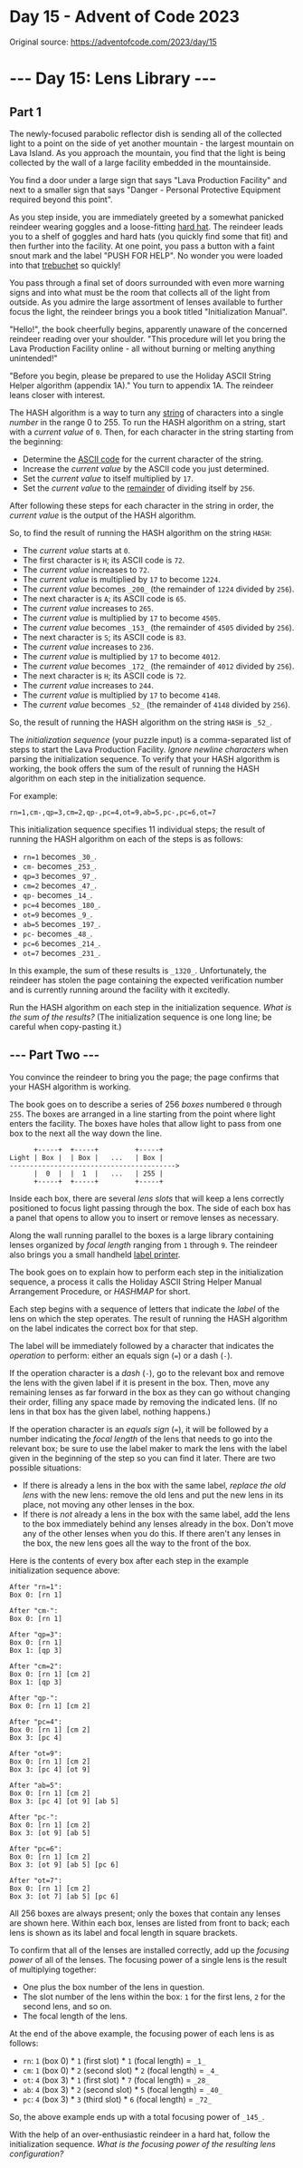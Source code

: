 # Day 15 - Advent of Code 2023

Original source: https://adventofcode.com/2023/day/15


# --- Day 15: Lens Library ---

## Part 1

The newly-focused parabolic reflector dish is sending all of the collected light to a point on the side of yet another mountain - the largest mountain on Lava Island. As you approach the mountain, you find that the light is being collected by the wall of a large facility embedded in the mountainside.

You find a door under a large sign that says "Lava Production Facility" and next to a smaller sign that says "Danger - Personal Protective Equipment required beyond this point".

As you step inside, you are immediately greeted by a somewhat panicked  reindeer  wearing goggles and a loose-fitting  [hard hat](https://en.wikipedia.org/wiki/Hard_hat). The reindeer leads you to a shelf of goggles and hard hats (you quickly find some that fit) and then further into the facility. At one point, you pass a button with a faint snout mark and the label "PUSH FOR HELP". No wonder you were loaded into that  [trebuchet](https://adventofcode.com/2023/day/1)  so quickly!

You pass through a final set of doors surrounded with even more warning signs and into what must be the room that collects all of the light from outside. As you admire the large assortment of lenses available to further focus the light, the reindeer brings you a book titled "Initialization Manual".

"Hello!", the book cheerfully begins, apparently unaware of the concerned reindeer reading over your shoulder. "This procedure will let you bring the Lava Production Facility online - all without burning or melting anything unintended!"

"Before you begin, please be prepared to use the Holiday ASCII String Helper algorithm (appendix 1A)." You turn to appendix 1A. The reindeer leans closer with interest.

The HASH algorithm is a way to turn any  [string](https://en.wikipedia.org/wiki/String_(computer_science))  of characters into a single  _number_  in the range 0 to 255. To run the HASH algorithm on a string, start with a  _current value_  of  `0`. Then, for each character in the string starting from the beginning:

-   Determine the  [ASCII code](https://en.wikipedia.org/wiki/ASCII#Printable_characters)  for the current character of the string.
-   Increase the  _current value_  by the ASCII code you just determined.
-   Set the  _current value_  to itself multiplied by  `17`.
-   Set the  _current value_  to the  [remainder](https://en.wikipedia.org/wiki/Modulo)  of dividing itself by  `256`.

After following these steps for each character in the string in order, the  _current value_  is the output of the HASH algorithm.

So, to find the result of running the HASH algorithm on the string  `HASH`:

-   The  _current value_  starts at  `0`.
-   The first character is  `H`; its ASCII code is  `72`.
-   The  _current value_  increases to  `72`.
-   The  _current value_  is multiplied by  `17`  to become  `1224`.
-   The  _current value_  becomes  `_200_`  (the remainder of  `1224`  divided by  `256`).
-   The next character is  `A`; its ASCII code is  `65`.
-   The  _current value_  increases to  `265`.
-   The  _current value_  is multiplied by  `17`  to become  `4505`.
-   The  _current value_  becomes  `_153_`  (the remainder of  `4505`  divided by  `256`).
-   The next character is  `S`; its ASCII code is  `83`.
-   The  _current value_  increases to  `236`.
-   The  _current value_  is multiplied by  `17`  to become  `4012`.
-   The  _current value_  becomes  `_172_`  (the remainder of  `4012`  divided by  `256`).
-   The next character is  `H`; its ASCII code is  `72`.
-   The  _current value_  increases to  `244`.
-   The  _current value_  is multiplied by  `17`  to become  `4148`.
-   The  _current value_  becomes  `_52_`  (the remainder of  `4148`  divided by  `256`).

So, the result of running the HASH algorithm on the string  `HASH`  is  `_52_`.

The  _initialization sequence_  (your puzzle input) is a comma-separated list of steps to start the Lava Production Facility.  _Ignore newline characters_  when parsing the initialization sequence. To verify that your HASH algorithm is working, the book offers the sum of the result of running the HASH algorithm on each step in the initialization sequence.

For example:

```
rn=1,cm-,qp=3,cm=2,qp-,pc=4,ot=9,ab=5,pc-,pc=6,ot=7
```

This initialization sequence specifies 11 individual steps; the result of running the HASH algorithm on each of the steps is as follows:

-   `rn=1`  becomes  `_30_`.
-   `cm-`  becomes  `_253_`.
-   `qp=3`  becomes  `_97_`.
-   `cm=2`  becomes  `_47_`.
-   `qp-`  becomes  `_14_`.
-   `pc=4`  becomes  `_180_`.
-   `ot=9`  becomes  `_9_`.
-   `ab=5`  becomes  `_197_`.
-   `pc-`  becomes  `_48_`.
-   `pc=6`  becomes  `_214_`.
-   `ot=7`  becomes  `_231_`.

In this example, the sum of these results is  `_1320_`. Unfortunately, the reindeer has stolen the page containing the expected verification number and is currently running around the facility with it excitedly.

Run the HASH algorithm on each step in the initialization sequence.  _What is the sum of the results?_  (The initialization sequence is one long line; be careful when copy-pasting it.)

## --- Part Two ---

You convince the reindeer to bring you the page; the page confirms that your HASH algorithm is working.

The book goes on to describe a series of 256  _boxes_  numbered  `0`  through  `255`. The boxes are arranged in a line starting from the point where light enters the facility. The boxes have holes that allow light to pass from one box to the next all the way down the line.

```
      +-----+  +-----+         +-----+
Light | Box |  | Box |   ...   | Box |
----------------------------------------->
      |  0  |  |  1  |   ...   | 255 |
      +-----+  +-----+         +-----+
```

Inside each box, there are several  _lens slots_  that will keep a lens correctly positioned to focus light passing through the box. The side of each box has a panel that opens to allow you to insert or remove lenses as necessary.

Along the wall running parallel to the boxes is a large library containing lenses organized by  _focal length_  ranging from  `1`  through  `9`. The reindeer also brings you a small handheld  [label printer](https://en.wikipedia.org/wiki/Label_printer).

The book goes on to explain how to perform each step in the initialization sequence, a process it calls the Holiday ASCII String Helper Manual Arrangement Procedure, or  _HASHMAP_  for short.

Each step begins with a sequence of letters that indicate the  _label_  of the lens on which the step operates. The result of running the HASH algorithm on the label indicates the correct box for that step.

The label will be immediately followed by a character that indicates the  _operation_  to perform: either an equals sign (`=`) or a dash (`-`).

If the operation character is a  _dash_  (`-`), go to the relevant box and remove the lens with the given label if it is present in the box. Then, move any remaining lenses as far forward in the box as they can go without changing their order, filling any space made by removing the indicated lens. (If no lens in that box has the given label, nothing happens.)

If the operation character is an  _equals sign_  (`=`), it will be followed by a number indicating the  _focal length_  of the lens that needs to go into the relevant box; be sure to use the label maker to mark the lens with the label given in the beginning of the step so you can find it later. There are two possible situations:

-   If there is already a lens in the box with the same label,  _replace the old lens_  with the new lens: remove the old lens and put the new lens in its place, not moving any other lenses in the box.
-   If there is  _not_  already a lens in the box with the same label, add the lens to the box immediately behind any lenses already in the box. Don't move any of the other lenses when you do this. If there aren't any lenses in the box, the new lens goes all the way to the front of the box.

Here is the contents of every box after each step in the example initialization sequence above:

```
After "rn=1":
Box 0: [rn 1]

After "cm-":
Box 0: [rn 1]

After "qp=3":
Box 0: [rn 1]
Box 1: [qp 3]

After "cm=2":
Box 0: [rn 1] [cm 2]
Box 1: [qp 3]

After "qp-":
Box 0: [rn 1] [cm 2]

After "pc=4":
Box 0: [rn 1] [cm 2]
Box 3: [pc 4]

After "ot=9":
Box 0: [rn 1] [cm 2]
Box 3: [pc 4] [ot 9]

After "ab=5":
Box 0: [rn 1] [cm 2]
Box 3: [pc 4] [ot 9] [ab 5]

After "pc-":
Box 0: [rn 1] [cm 2]
Box 3: [ot 9] [ab 5]

After "pc=6":
Box 0: [rn 1] [cm 2]
Box 3: [ot 9] [ab 5] [pc 6]

After "ot=7":
Box 0: [rn 1] [cm 2]
Box 3: [ot 7] [ab 5] [pc 6]
```

All 256 boxes are always present; only the boxes that contain any lenses are shown here. Within each box, lenses are listed from front to back; each lens is shown as its label and focal length in square brackets.

To confirm that all of the lenses are installed correctly, add up the  _focusing power_  of all of the lenses. The focusing power of a single lens is the result of multiplying together:

-   One plus the box number of the lens in question.
-   The slot number of the lens within the box:  `1`  for the first lens,  `2`  for the second lens, and so on.
-   The focal length of the lens.

At the end of the above example, the focusing power of each lens is as follows:

-   `rn`:  `1`  (box 0) *  `1`  (first slot) *  `1`  (focal length) =  `_1_`
-   `cm`:  `1`  (box 0) *  `2`  (second slot) *  `2`  (focal length) =  `_4_`
-   `ot`:  `4`  (box 3) *  `1`  (first slot) *  `7`  (focal length) =  `_28_`
-   `ab`:  `4`  (box 3) *  `2`  (second slot) *  `5`  (focal length) =  `_40_`
-   `pc`:  `4`  (box 3) *  `3`  (third slot) *  `6`  (focal length) =  `_72_`

So, the above example ends up with a total focusing power of  `_145_`.

With the help of an over-enthusiastic reindeer in a hard hat, follow the initialization sequence.  _What is the focusing power of the resulting lens configuration?_